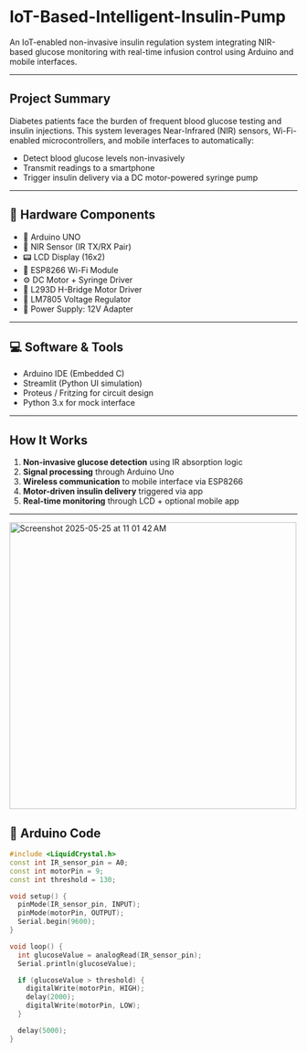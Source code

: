 # IoT-Based-Intelligent-Insulin-Pump

An IoT-enabled non-invasive insulin regulation system integrating NIR-based glucose monitoring with real-time infusion control using Arduino and mobile interfaces.




---

## Project Summary

Diabetes patients face the burden of frequent blood glucose testing and insulin injections. This system leverages Near-Infrared (NIR) sensors, Wi-Fi-enabled microcontrollers, and mobile interfaces to automatically:
- Detect blood glucose levels non-invasively
- Transmit readings to a smartphone
- Trigger insulin delivery via a DC motor-powered syringe pump

---

## 🔧 Hardware Components

- 🧠 Arduino UNO
- 🔬 NIR Sensor (IR TX/RX Pair)
- 📟 LCD Display (16x2)
- 📡 ESP8266 Wi-Fi Module
- ⚙️ DC Motor + Syringe Driver
- 🔌 L293D H-Bridge Motor Driver
- 🔋 LM7805 Voltage Regulator
- 🧰 Power Supply: 12V Adapter

---

## 💻 Software & Tools

- Arduino IDE (Embedded C)
- Streamlit (Python UI simulation)
- Proteus / Fritzing for circuit design
- Python 3.x for mock interface

---

## How It Works

1. **Non-invasive glucose detection** using IR absorption logic
2. **Signal processing** through Arduino Uno
3. **Wireless communication** to mobile interface via ESP8266
4. **Motor-driven insulin delivery** triggered via app
5. **Real-time monitoring** through LCD + optional mobile app

---
<img width="502" alt="Screenshot 2025-05-25 at 11 01 42 AM" src="https://github.com/user-attachments/assets/0af81317-9bdf-4e45-8c8d-5297bd3b03af" />

## 📄 Arduino Code

```cpp
#include <LiquidCrystal.h>
const int IR_sensor_pin = A0;
const int motorPin = 9;
const int threshold = 130;

void setup() {
  pinMode(IR_sensor_pin, INPUT);
  pinMode(motorPin, OUTPUT);
  Serial.begin(9600);
}

void loop() {
  int glucoseValue = analogRead(IR_sensor_pin);
  Serial.println(glucoseValue);

  if (glucoseValue > threshold) {
    digitalWrite(motorPin, HIGH);
    delay(2000);
    digitalWrite(motorPin, LOW);
  }

  delay(5000);
}

